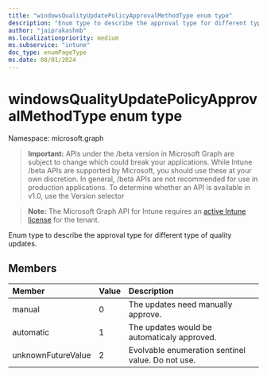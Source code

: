 ```yaml
---
title: "windowsQualityUpdatePolicyApprovalMethodType enum type"
description: "Enum type to describe the approval type for different type of quality updates."
author: "jaiprakashmb"
ms.localizationpriority: medium
ms.subservice: "intune"
doc_type: enumPageType
ms.date: 08/01/2024
---
```


# windowsQualityUpdatePolicyApprovalMethodType enum type

Namespace: microsoft.graph

> **Important:** APIs under the /beta version in Microsoft Graph are subject to change which could break your applications. While Intune /beta APIs are supported by Microsoft, you should use these at your own discretion. In general, /beta APIs are not recommended for use in production applications. To determine whether an API is available in v1.0, use the Version selector

> **Note:** The Microsoft Graph API for Intune requires an [active Intune license](https://go.microsoft.com/fwlink/?linkid=839381) for the tenant.

Enum type to describe the approval type for different type of quality updates.

## Members
|Member|Value|Description|
|:---|:---|:---|
|manual|0|The updates need manually approve.|
|automatic|1|The updates would be automaticaly approved.|
|unknownFutureValue|2|Evolvable enumeration sentinel value. Do not use.|
